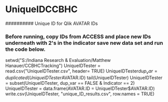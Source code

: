 # UniqueIDCCBHC
########## Unique ID for Qlik AVATAR IDs
### Before running, copy IDs from ACCESS and place new IDs underneath with 2's in the indicator save new data set and run the code below.
setwd("S:/Indiana Research & Evaluation/Matthew Hanauer/CCBHCTracking")
UniqueIDTester = read.csv("UniqueIDTester.csv", header= TRUE)
UniqueIDTester$dup_var = duplicated(UniqueIDTester$AVATAR.ID)
tail(UniqueIDTester)
UniqueIDTester = subset(UniqueIDTester, dup_var == FALSE & Indicator == 2)
UniqueIDTester = data.frame(AVATAR.ID = UniqueIDTester$AVATAR.ID)
write.csv(UniqueIDTester, "unique_ID_results.csv", row.names = TRUE)

